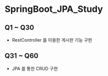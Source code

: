 # SpringBoot_JPA_Study


## Q1 ~ Q30
- RestController 를 이용한 게시판 기능 구현

## Q31 ~ Q60
- JPA 를 통한 CRUD 구현
